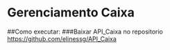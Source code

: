 # Gerenciamento Caixa


##Como executar:
###Baixar API_Caixa no repositorio https://github.com/elinessg/API_Caixa
